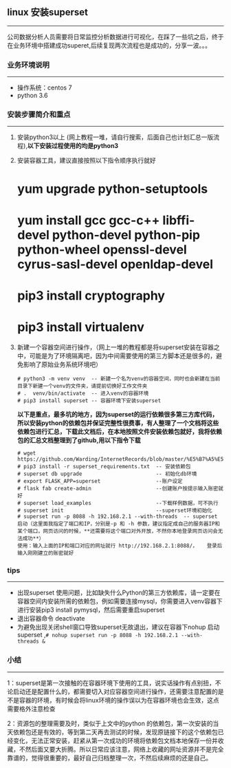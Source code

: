 ## linux 安装superset
***
公司数据分析人员需要将日常监控分析数据进行可视化，在踩了一些坑之后，终于在业务环境中搭建成功superet,后续复现两次流程也是成功的，分享一波。。。

### 业务环境说明
***
* 操作系统：centos 7
* python 3.6
### 安装步骤简介和重点
***
1. 安装python3以上 (网上教程一堆，请自行搜索，后面自己也计划汇总一版流程),**以下安装过程使用的均是python3**
2. 安装容器工具，建议直接按照以下指令顺序执行就好
    # yum upgrade python-setuptools
    # yum install gcc gcc-c++ libffi-devel python-devel python-pip python-wheel openssl-devel cyrus-sasl-devel openldap-devel
    # pip3 install cryptography
    # pip3 install virtualenv
    
3. 新建一个容器空间进行操作，（网上一堆的教程都是将superset安装在容器之中，可能是为了环境隔离吧，因为中间需要使用的第三方脚本还是很多的，避免影响了原始业务系统环境吧）
    ```
    # python3 -m venv venv  -- 新建一个名为venv的容器空间，同时也会新建在当前目录下新建一个venv的文件夹，请提前切换好工作文件夹
    # .  venv/bin/activate  -- 进入venv的容器环境
    # pip3 install superset -- 容器环境下安装superset
    ```
    **以下是重点，最多坑的地方，因为superset的运行依赖很多第三方库代码，所以安装python的依赖包并保证完整性很费事，有人整理了一个文档将这些依赖包进行汇总，下载此文档后，在本地按照文件安装依赖包就好，我将依赖包的汇总文档整理到了github,用以下指令下载**
    ```
    # wget https://github.com/Warding/InternetRecords/blob/master/%E5%B7%A5%E5%85%B7%E4%BD%BF%E7%94%A8/superset_requirements.txt
    # pip3 install -r superset_requirements.txt  -- 安装依赖包
    # superset db upgrade                        -- 初始化db环境
    # export FLASK_APP=superset                  --账户设定
    # flask fab create-admin                     --创建账户按提示输入账密就好
    # superset load_examples                     --下载样例数据，可不执行
    # superset init                              --superset环境初始化
    # superset run -p 8088 -h 192.168.2.1 --with-threads  -- superset 启动（这里面我指定了端口和IP，分别是-p 和 -h 参数，建议指定成自己的服务器IP和某个端口，网页访问的时候，**还需要将这个端口对外开放，不然你本地登录网页访问会无法成功**）
    使用：输入上面的IP和端口对应的网址就行 http://192.168.2.1:8088/，   登录后输入刚刚建立的账密就好
    ```
    
### tips
***
* 出现superset 使用问题，比如缺失什么Python的第三方依赖库，请一定要在容器空间内安装所需的依赖包，例如需要连接mysql，你需要进入venv容器下进行安装pip3 install pymysql，然后需要重启superset
* 退出容器命令 deactivate
* 为避免出现关闭shell窗口导致superset无故退出，建议在容器下nohup 启动superset ,`# nohup superset run -p 8088 -h 192.168.2.1 --with-threads &`
   
### 小结
***
1：superset是第一次接触的在容器环境下使用的工具，说实话操作有点别扭，不论启动还是配置什么的，都需要切入对应容器空间进行操作，还需要注意配置的是不是容器的环境，有时候会将linux环境的操作误以为在容器环境也会生效，这点需要格外注意检查

2：资源包的整理需要及时，类似于上文中的python 的依赖包，第一次安装的当天依赖包还是有效的，等到第二天再去测试的时候，发现原链接下的这个依赖包已经变化，无法正常安装，赶紧从第一次成功的环境将依赖包文档本地保存一份并收藏，不然后面又要大折腾。所以日常应该注意，网络上收藏的网址资源并不是完全靠谱的，觉得很重要的，最好自己归档整理一次，不然后续麻烦的还是自己。
